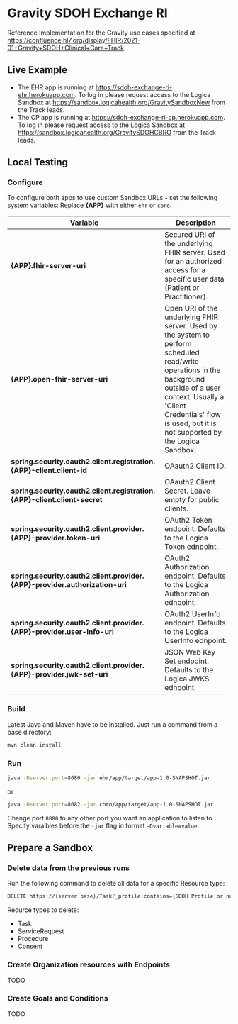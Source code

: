 # Gravity SDOH Exchange RI
Reference Implementation for the Gravity use cases specified at https://confluence.hl7.org/display/FHIR/2021-01+Gravity+SDOH+Clinical+Care+Track.
## Live Example
- The EHR app is running at https://sdoh-exchange-ri-ehr.herokuapp.com. To log in please request access to the Logica Sandbox at https://sandbox.logicahealth.org/GravitySandboxNew from the Track leads.
- The CP app is running at https://sdoh-exchange-ri-cp.herokuapp.com. To log in please request access to the Logica Sandbox at https://sandbox.logicahealth.org/GravitySDOHCBRO from the Track leads.

## Local Testing
### Configure
To configure both apps to use custom Sandbox URLs - set the following system variables:
Replace **{APP}** with either `ehr` or `cbro`.

| Variable | Description |
| ------ | ------ |
| **{APP}.fhir-server-uri** | Secured URI of the underlying FHIR server. Used for an authorized access for a specific user data (Patient or Practitioner). |
| **{APP}.open-fhir-server-uri** | Open URI of the underlying FHIR server. Used by the system to perform scheduled read/write operations in the background outside of a user context. Usually a 'Client Credentials' flow is used, but it is not supported by the Logica Sandbox. |
| **spring.security.oauth2.client.registration.{APP}-client.client-id** | OAauth2 Client ID. |
| **spring.security.oauth2.client.registration.{APP}-client.client-secret** | OAauth2 Client Secret. Leave empty for public clients. |
| **spring.security.oauth2.client.provider.{APP}-provider.token-uri** | OAuth2 Token endpoint. Defaults to the Logica Token ednpoint. |
| **spring.security.oauth2.client.provider.{APP}-provider.authorization-uri** | OAuth2 Authorization endpoint. Defaults to the Logica Authorization ednpoint. |
| **spring.security.oauth2.client.provider.{APP}-provider.user-info-uri** | OAuth2 UserInfo endpoint. Defaults to the Logica UserInfo ednpoint. |
| **spring.security.oauth2.client.provider.{APP}-provider.jwk-set-uri** | JSON Web Key Set endpoint. Defaults to the Logica JWKS ednpoint. |

### Build
Latest Java and Maven have to be installed. Just run a command from a base directory:
```sh
mvn clean install
```
### Run
```sh
java -Dserver.port=8080 -jar ehr/app/target/app-1.0-SNAPSHOT.jar
```
or
```sh
java -Dserver.port=8082 -jar cbro/app/target/app-1.0-SNAPSHOT.jar
```

Change port `8080` to any other port you want an application to listen to. Specify varaibles before the `-jar` flag in format `-Dvariable=value`. 

## Prepare a Sandbox
### Delete data from the previous runs
Run the following command to delete all data for a specific Resource type:
```sh
DELETE https://{server base}/Task?_profile:contains={SDOH Profile or no string to match all}&_cascade=delete
```
Reource types to delete:
- Task
- ServiceRequest
- Procedure
- Consent

### Create Organization resources with Endpoints
TODO
### Create Goals and Conditions
TODO
